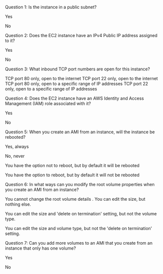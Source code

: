 Question 1: Is the instance in a public subnet?

 Yes

 No


Question 2: Does the EC2 instance have an IPv4 Public IP address assigned to it?

 Yes

 No


Question 3: What inbound TCP port numbers are open for this instance?

 TCP port 80 only, open to the internet
 TCP port 22 only, open to the internet
 TCP port 80 only, open to a specific range of IP addresses
 TCP port 22 only, open to a specific range of IP addresses


Question 4: Does the EC2 instance have an AWS Identity and Access Management (IAM) role associated with it?

 Yes

 No


Question 5: When you create an AMI from an instance, will the instance be rebooted?

 Yes, always

 No, never

 You have the option not to reboot, but by default it will be rebooted

 You have the option to reboot, but by default it will not be rebooted



Question 6: In what ways can you modify the root volume properties when you create an AMI from an instance?

 You cannot change the root volume details
.
 You can edit the size, but nothing else.

 You can edit the size and 'delete on termination' setting, but not the volume type.

 You can edit the size and volume type, but not the 'delete on termination' setting.



Question 7: Can you add more volumes to an AMI that you create from an instance that only has one volume?

 Yes

 No
